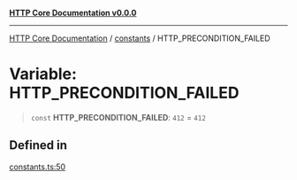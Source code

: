 [**HTTP Core Documentation v0.0.0**](../../README.md)

***

[HTTP Core Documentation](../../modules.md) / [constants](../README.md) / HTTP\_PRECONDITION\_FAILED

# Variable: HTTP\_PRECONDITION\_FAILED

> `const` **HTTP\_PRECONDITION\_FAILED**: `412` = `412`

## Defined in

[constants.ts:50](https://github.com/stonemjs/http-core/blob/a162480c16327760396238c341daab61793d5440/src/constants.ts#L50)
